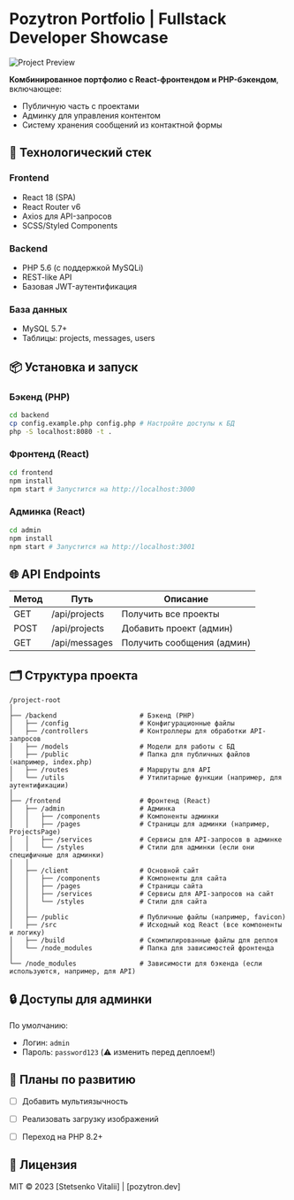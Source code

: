 # Pozytron Portfolio | Fullstack Developer Showcase

![Project Preview](frontend/public/preview.jpg) <!-- Добавьте скриншот позже -->

**Комбинированное портфолио с React-фронтендом и PHP-бэкендом**, включающее:
- Публичную часть с проектами
- Админку для управления контентом
- Систему хранения сообщений из контактной формы

## 🚀 Технологический стек
### Frontend
- React 18 (SPA)
- React Router v6
- Axios для API-запросов
- SCSS/Styled Components

### Backend
- PHP 5.6 (с поддержкой MySQLi)
- REST-like API
- Базовая JWT-аутентификация

### База данных
- MySQL 5.7+
- Таблицы: projects, messages, users

## 📦 Установка и запуск

### Бэкенд (PHP)
```bash
cd backend
cp config.example.php config.php # Настройте доступы к БД
php -S localhost:8080 -t .
```

### Фронтенд (React)
```bash
cd frontend
npm install
npm start # Запустится на http://localhost:3000
```

### Админка (React)
```bash
cd admin
npm install
npm start # Запустится на http://localhost:3001
```

## 🌐 API Endpoints
| Метод | Путь               | Описание                  |
|-------|--------------------|---------------------------|
| GET   | /api/projects      | Получить все проекты      |
| POST  | /api/projects      | Добавить проект (админ)   |
| GET   | /api/messages      | Получить сообщения (админ)|

## 🗂 Структура проекта
```
/project-root
│
├── /backend                     # Бэкенд (PHP)
│   ├── /config                  # Конфигурационные файлы
│   ├── /controllers             # Контроллеры для обработки API-запросов
│   ├── /models                  # Модели для работы с БД
│   ├── /public                  # Папка для публичных файлов (например, index.php)
│   ├── /routes                  # Маршруты для API
│   └── /utils                   # Утилитарные функции (например, для аутентификации)
│
├── /frontend                    # Фронтенд (React)
│   ├── /admin                   # Админка
│   │   ├── /components          # Компоненты админки
│   │   ├── /pages               # Страницы для админки (например, ProjectsPage)
│   │   ├── /services            # Сервисы для API-запросов в админке
│   │   └── /styles              # Стили для админки (если они специфичные для админки)
│   │
│   ├── /client                  # Основной сайт
│   │   ├── /components          # Компоненты для сайта
│   │   ├── /pages               # Страницы сайта
│   │   ├── /services            # Сервисы для API-запросов на сайт
│   │   └── /styles              # Стили для сайта
│   │
│   ├── /public                  # Публичные файлы (например, favicon)
│   ├── /src                     # Исходный код React (все компоненты и логику)
│   ├── /build                   # Скомпилированные файлы для деплоя
│   └── /node_modules            # Папка для зависимостей фронтенда
│
└── /node_modules                # Зависимости для бэкенда (если используются, например, для API)
```

## 🔒 Доступы для админки
По умолчанию:
- Логин: `admin`
- Пароль: `password123` (⚠️ изменить перед деплоем!)

## 📝 Планы по развитию
- [ ] Добавить мультиязычность
- [ ] Реализовать загрузку изображений
- [ ] Переход на PHP 8.2+


## 📄 Лицензия
MIT © 2023 [Stetsenko Vitalii] | [pozytron.dev]


